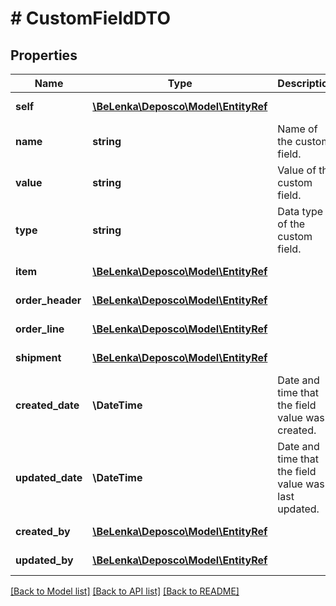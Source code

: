 # # CustomFieldDTO

## Properties

Name | Type | Description | Notes
------------ | ------------- | ------------- | -------------
**self** | [**\BeLenka\Deposco\Model\EntityRef**](EntityRef.md) |  | [optional] [readonly]
**name** | **string** | Name of the custom field. | [optional]
**value** | **string** | Value of the custom field. | [optional]
**type** | **string** | Data type of the custom field. | [optional]
**item** | [**\BeLenka\Deposco\Model\EntityRef**](EntityRef.md) |  | [optional] [readonly]
**order_header** | [**\BeLenka\Deposco\Model\EntityRef**](EntityRef.md) |  | [optional] [readonly]
**order_line** | [**\BeLenka\Deposco\Model\EntityRef**](EntityRef.md) |  | [optional] [readonly]
**shipment** | [**\BeLenka\Deposco\Model\EntityRef**](EntityRef.md) |  | [optional] [readonly]
**created_date** | **\DateTime** | Date and time that the field value was created. | [optional] [readonly]
**updated_date** | **\DateTime** | Date and time that the field value was last updated. | [optional] [readonly]
**created_by** | [**\BeLenka\Deposco\Model\EntityRef**](EntityRef.md) |  | [optional] [readonly]
**updated_by** | [**\BeLenka\Deposco\Model\EntityRef**](EntityRef.md) |  | [optional] [readonly]

[[Back to Model list]](../../README.md#models) [[Back to API list]](../../README.md#endpoints) [[Back to README]](../../README.md)
